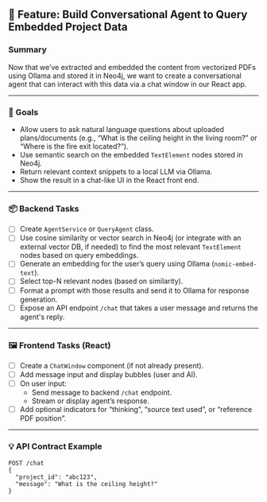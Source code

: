 ## 🤖 Feature: Build Conversational Agent to Query Embedded Project Data

### Summary

Now that we’ve extracted and embedded the content from vectorized PDFs using Ollama and stored it in Neo4j, we want to create a conversational agent that can interact with this data via a chat window in our React app.

---

### 🎯 Goals

- Allow users to ask natural language questions about uploaded plans/documents (e.g., “What is the ceiling height in the living room?” or “Where is the fire exit located?”).
- Use semantic search on the embedded `TextElement` nodes stored in Neo4j.
- Return relevant context snippets to a local LLM via Ollama.
- Show the result in a chat-like UI in the React front end.

---

### 📦 Backend Tasks

- [ ] Create `AgentService` or `QueryAgent` class.
- [ ] Use cosine similarity or vector search in Neo4j (or integrate with an external vector DB, if needed) to find the most relevant `TextElement` nodes based on query embeddings.
- [ ] Generate an embedding for the user’s query using Ollama (`nomic-embed-text`).
- [ ] Select top-N relevant nodes (based on similarity).
- [ ] Format a prompt with those results and send it to Ollama for response generation.
- [ ] Expose an API endpoint `/chat` that takes a user message and returns the agent's reply.

---

### 🖼️ Frontend Tasks (React)

- [ ] Create a `ChatWindow` component (if not already present).
- [ ] Add message input and display bubbles (user and AI).
- [ ] On user input:
  - Send message to backend `/chat` endpoint.
  - Stream or display agent’s response.
- [ ] Add optional indicators for “thinking”, “source text used”, or “reference PDF position”.

---

### 💡 API Contract Example

```http
POST /chat
{
  "project_id": "abc123",
  "message": "What is the ceiling height?"
}
